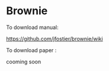# Brownie
To download manual:

https://github.com/jfostier/brownie/wiki

To download paper :

cooming soon
